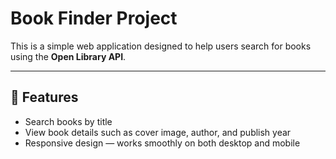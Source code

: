 # Book Finder Project

This is a simple web application designed to help users search for books using the **Open Library API**.

---

## 🚀 Features
- Search books by title  
- View book details such as cover image, author, and publish year  
- Responsive design — works smoothly on both desktop and mobile

